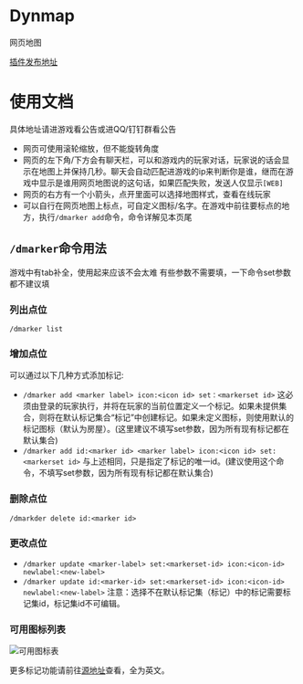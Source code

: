 # Dynmap
网页地图

[插件发布地址](https://www.spigotmc.org/resources/dynmap%C2%AE.274/)

# 使用文档
具体地址请进游戏看公告或进QQ/钉钉群看公告

- 网页可使用滚轮缩放，但不能旋转角度
- 网页的左下角/下方会有聊天栏，可以和游戏内的玩家对话，玩家说的话会显示在地图上并保持几秒。聊天会自动匹配进游戏的ip来判断你是谁，继而在游戏中显示是谁用网页地图说的这句话，如果匹配失败，发送人仅显示`[WEB]`
- 网页的右方有一个小箭头，点开里面可以选择地图样式，查看在线玩家
- 可以自行在网页地图上标点，可自定义图标/名字。在游戏中前往要标点的地方，执行`/dmarker add`命令，命令详解见本页尾

## `/dmarker`命令用法
游戏中有tab补全，使用起来应该不会太难
有些参数不需要填，一下命令set参数都不建议填

### 列出点位
`/dmarker list`

### 增加点位
可以通过以下几种方式添加标记:
- `/dmarker add <marker label> icon:<icon id> set：<markerset id>`
  这必须由登录的玩家执行，并将在玩家的当前位置定义一个标记。如果未提供集合，则将在默认标记集合“标记”中创建标记。如果未定义图标，则使用默认的标记图标（默认为房屋）。(这里建议不填写set参数，因为所有现有标记都在默认集合)
- `/dmarker add id:<marker id> <marker label> icon:<icon id> set:<markerset id>`
  与上述相同，只是指定了标记的唯一id。(建议使用这个命令，不填写set参数，因为所有现有标记都在默认集合)

### 删除点位
`/dmarkder delete id:<marker id>`

### 更改点位
- `/dmarker update <marker-label> set:<markerset-id> icon:<icon-id> newlabel:<new-label>` 
- `/dmarker update id:<marker-id> set:<markerset-id> icon:<icon-id> newlabel:<new-label>` 
注意：选择不在默认标记集（标记）中的标记需要标记集id，标记集id不可编辑。

### 可用图标列表
![可用图标表](https://mikeprimm.com/images/Markers.png)

更多标记功能请前往[源地址](https://izzelaliz.gitbooks.io/dynmap-wiki/content/Using-markers.html)查看，全为英文。